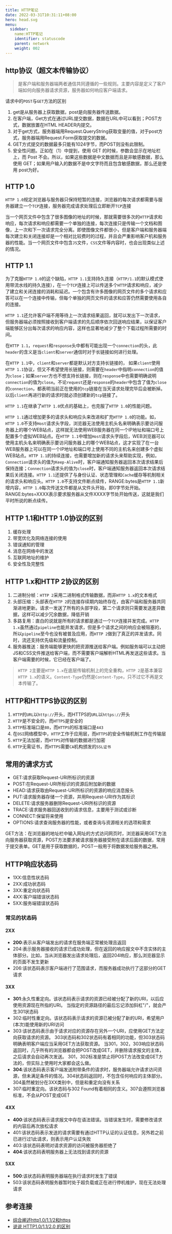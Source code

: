 ```yaml
---
title: HTTP笔记
date: 2022-03-31T10:31:11+08:00
hero: head.svg
menu:
  sidebar:
    name:HTTP笔记
    identifier: statuscode
    parent: network
    weight: 002
---
```


## http协议（超文本传输协议）

> 是客户端和服务器端两者通信共同遵循的一些规则。主要内容是定义了客户端如何向服务器请求资源，服务器如何响应客户端请求。

请求中的`POST`与`GET`方法的区别

1. get是从服务器上获取数据，post是向服务器传送数据。 
2. 在客户端，Get方式在通过URL提交数据，数据在URL中可以看到；POST方式，数据放置在HTML HEADER内提交。 
3. 对于get方式，服务器端用Request.QueryString获取变量的值，对于post方式，服务器端用Request.Form获取提交的数据。 
4. GET方式提交的数据最多只能有1024字节，而POST则没有此限制。 
5. 安全性问题。正如在（1）中提到，使用 GET 的时候，参数会显示在地址栏上，而 Post 不会。所以，如果这些数据是中文数据而且是非敏感数据，那么使用 GET；如果用户输入的数据不是中文字符而且包含敏感数据，那么还是使用 post为好。

## HTTP 1.0

`HTTP 1.0`规定浏览器与服务器只保持短暂的连接，浏览器的每次请求都需要与服务器建立一个`TCP`连接，服务器完成请求处理后立即断开`TCP`连接

当一个网页文件中包含了很多图像的地址的时候，那就需要很多次的`HTTP`请求和响应，每次请求和响应都需要一个单独的连接，每次连接只是传输一个文档和图像，上一次和下一次请求完全分离。即使图像文件都很小，但是客户端和服务器端每次建立和关闭连接却是一个相对比较费时的过程，并且会严重影响客户机和服务器的性能。当一个网页文件中包含`JS`文件，`CSS`文件等内容时，也会出现类似上述的情况。

## HTTP 1.1

为了克服`HTTP 1.0`的这个缺陷，`HTTP 1.1`支持持久连接（`HTTP/1.1`的默认模式使用带流水线的持久连接），在一个`TCP`连接上可以传送多个`HTTP`请求和响应，减少了建立和关闭连接的消耗和延迟。一个包含有许多图像的网页文件的多个请求和应答可以在一个连接中传输，但每个单独的网页文件的请求和应答仍然需要使用各自的连接。

`HTTP 1.1`还允许客户端不用等待上一次请求结果返回，就可以发出下一次请求，但服务器端必须按照接收到客户端请求的先后顺序依次回送响应结果，以保证客户端能够区分出每次请求的响应内容，这样也显著地减少了整个下载过程所需要的时间。

在`HTTP 1.1`，`request`和`response`头中都有可能出现一个`connection`的头，此`header`的含义是当`client`和`server`通信时对于长链接如何进行处理。

在`HTTP 1.1`中，`client`和`server`都是默认对方支持长链接的， 如果`client`使用`HTTP 1.1`协议，但又不希望使用长链接，则需要在`header`中指明`connection`的值为`close`；如果`server`方也不想支持长链接，则在`response`中也需要明确说明`connection`的值为`close`。不论`request`还是`response`的`header`中包含了值为`close`的`connection`，都表明当前正在使用的`tcp`链接在当天请求处理完毕后会被断掉。以后`client`再进行新的请求时就必须创建新的`tcp`链接了。

`HTTP 1.1`在继承了`HTTP 1.0`优点的基础上，也克服了`HTTP 1.0`的性能问题。

`HTTP 1.1`通过增加更多的请求头和响应头来改进和扩充`HTTP 1.0`的功能。如，`HTTP 1.0`不支持`Host`请求头字段，浏览器无法使用主机头名来明确表示要访问服务器上的哪个WEB站点，这样就无法使用WEB服务器在同一个IP地址和端口号上配置多个虚拟WEB站点。在`HTTP 1.1`中增加`Host`请求头字段后，WEB浏览器可以使用主机头名来明确表示要访问服务器上的哪个WEB站点，这才实现了在一台WEB服务器上可以在同一个IP地址和端口号上使用不同的主机名来创建多个虚拟WEB站点。`HTTP 1.1`的持续连接，也需要增加新的请求头来帮助实现，例如，`Connection`请求头的值为`Keep-Alive`时，客户端通知服务器返回本次请求结果后保持连接；`Connection`请求头的值为`close`时，客户端通知服务器返回本次请求结果后关闭连接。`HTTP 1.1`还提供了与身份认证、状态管理和`Cache`缓存等机制相关的请求头和响应头。`HTTP 1.0`不支持文件断点续传，RANGE:bytes是`HTTP 1.1`新增内容，`HTTP 1.0`每次传送文件都是从文件头开始，即0字节处开始。RANGE:bytes=XXXX表示要求服务器从文件XXXX字节处开始传送，这就是我们平时所说的断点续传。

## HTTP 1.1和HTTP 1.0协议的区别

1. 缓存处理
2. 带宽优化及网络连接的使用
3. 错误通知的管理
4. 消息在网络中的发送
5. 互联网地址的维护
6. 安全性及完整性

## HTTP 1.x和HTTP 2协议的区别

1. 二进制分帧：`HTTP 2`采用二进制格式传输数据，而非`HTTP 1.x`的文本格式
2. 头部压缩：头部表在`HTTP 2`的连接存续期内始终存在，由客户端和服务器共同渐进地更新。请求一发送了所有的头部字段，第二个请求则只需要发送差异数据，这样可以减少冗余数据，降低开销
3. 多路复用：直白的说就是所有的请求都是通过一个`TCP`连接并发完成。`HTTP 1.x`虽然通过`pipeline`也能并发请求，但是多个请求之间的响应会被阻塞的，所以`pipeline`至今也没有被普及应用，而`HTTP 2`做到了真正的并发请求。同时，流还支持优先级和流量控制。
4. 服务器推送：服务端能够更快的把资源推送给客户端。例如服务端可以主动把JS和CSS文件推送给客户端，而不需要客户端解析HTML再发送这些请求。当客户端需要的时候，它已经在客户端了。

> `HTTP 2`主要是`HTTP 1.x`在底层传输机制上的完全重构，`HTTP 2`是基本兼容`HTTP 1.x`的语义。`Content-Type`仍然是`Content-Type`，只不过它不再是文本传输了。

## HTTP和HTTPS协议的区别

1. `HTTP`的`URL`以`http://`开头，而HTTPS的`URL`以`https://`开头
2. `HTTP`是不安全的，而`HTTPS`是安全的
3. `HTTP`标准端口是`80`，而`HTTPS`的标准端口是`443`
4. 在`OSI`网络模型中，`HTTP`工作于应用层，而`HTTPS`的安全传输机制工作在传输层
5. `HTTP`无法加密，而`HTTPS`对传输的数据进行加密
6. `HTTP`无需证书，而`HTTPS`需要`CA`机构颁发的`SSL证书`

## 常用的请求方式

- GET:请求获取Request-URI所标识的资源
- POST:在Request-URI所标识的资源后附加新的数据
- HEAD:请求获取由Request-URI所标识的资源的响应消息报头
- PUT:请求服务器存储一个资源，并用Request-URI作为其标识
- DELETE:请求服务器删除Request-URI所标识的资源
- TRACE:请求服务器回送收到的请求信息，主要用于测试或诊断
- CONNECT:保留将来使用
- OPTIONS:请求查询服务器的性能，或者查询与资源相关的选项和需求

GET方法：在浏览器的地址栏中输入网址的方式访问网页时，浏览器采用GET方法向服务器获取资源，POST方法要求被请求服务器接受附在请求后面的数据，常用于提交表单。GET是用于获取数据的，POST一般用于将数据发给服务器之用。

## HTTP响应状态码

- 1XX:信息性状态码
- 2XX:成功状态码
- 3XX:重定向状态码
- 4XX:客户端错误状态码
- 5XX:服务端错误状态码

### 常见的状态码

#### 2XX

- **200**:表示从客户端发出的请求在服务端正常被处理且返回
- 204:表示服务器接收的请求已成功处理，但在返回的响应报文中不含实体的主体部分。比如，当从浏览器发出请求处理后，返回204响应，那么浏览器显示的页面不发生更新
- 206:该状态码表示客户端进行了范围请求，而服务器成功执行了这部分的GET请求

#### 3XX

- **301**:永久性重定向。该状态码表示请求的资源已经被分配了新的URI，以后应使用资源现在所指的URI。 当指定的资源路径的最后忘记添加斜杠"/"，就会产生301状态码
- 302:临时性重定向。该状态码表示请求的资源已被分配了新的URI，希望用户(本次)能使用新的URI访问
- 303:该状态码表示由于请求对应的资源存在另外一个URI，应使用GET方法定向获取请求的资源。 303状态码和302状态码有着相同的功能，但303状态码明确表明客户端应当采用GET方法获取资源。 当301，302，303响应状态码返回时，几乎所有的浏览器都会把POST改成GET，并删除请求报文的主体，之后请求会自动再次发送。 301，302标准是禁止将POST方法改变成GET方法的，但实际上使用时大家都会这么做。
- **304**:该状态码表示客户端发送附带条件的请求时，服务器端允许请求访问资源，但未满足条件的情况。304状态码返回时，不包含任何响应的主体部分。304虽然被划分在3XX类别中，但是和重定向没有关系
- 307:临时重定向。该状态码与302 Found有着相同的含义。307会遵照浏览器标准，不会从POST变成GET

#### 4XX

- **400**:该状态码表示请求报文中存在语法错误。当错误发生时，需要修改请求的内容后再次放松请求
- 401:该状态码表示发送的请求需要有通过HTTP认证的认证信息，另外若之前已进行过1此请求，则表示用户认证失败
- 403:该状态码表明对请求资源的访问被服务器拒绝了
- **404**:该状态码表明服务器上无法找到请求的资源

#### 5XX

- **500**:该状态码表明服务器端在执行请求时发生了错误
- 503:该状态码表明服务器暂时处于超负载或正在进行停机维护，现在无法处理请求

## 参考连接

- [综合阐述http1.0/1.1/2和https](https://blog.csdn.net/weixin_37719279/article/details/81388358)
- [说说 HTTP1.0/1.1/2.0 的区别](https://vue3js.cn/interview/http/1.0_1.1_2.0.html)


